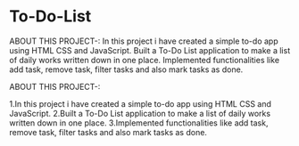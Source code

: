 # To-Do-List
ABOUT THIS PROJECT-:  In this project i have created a simple to-do app using HTML CSS and JavaScript. Built a To-Do List application to make a list of daily works written down in one place. Implemented functionalities like add task, remove task, filter tasks and also mark tasks as done.

ABOUT THIS PROJECT-:

1.In this project i have created a simple to-do app using HTML CSS and JavaScript.
2.Built a To-Do List application to make a list of daily works written down in one place.
3.Implemented functionalities like add task, remove task, filter tasks and also mark tasks as done.
